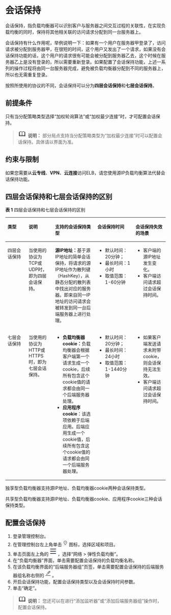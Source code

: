 # 会话保持<a name="elb_ug_jt_0004"></a>

会话保持，指负载均衡器可以识别客户与服务器之间交互过程的关联性，在实现负载均衡的同时，保持将其他相关联的访问请求分配到同一台服务器上。

会话保持有什么作用呢，举例说明一下：如果有一个用户在服务器甲登录了，访问请求被分配到服务器甲，在很短的时间，这个用户又发出了一个请求，如果没有会话保持功能的话，这个用户的请求很有可能会被分配到服务器乙去，这个时候在服务器乙上是没有登录的，所以需要重新登录。如果配置了会话保持功能，上述一系列的操作过程将由同一台服务器完成，避免被负载均衡器分配到不同的服务器上，所以也无需重复登录。

按照所使用的协议的不同，会话保持可以分为**四层会话保持**和**七层会话保持**。

## 前提条件<a name="section1247191115437"></a>

只有当分配策略类型选择“加权轮询算法”或“加权最少连接”时，才可配置会话保持。

>![](public_sys-resources/icon-note.gif) **说明：** 
>部分局点支持当分配策略类型为“加权最少连接”时可以配置会话保持。具体请以界面为准。

## 约束与限制<a name="section19374101544614"></a>

如果您需要从**云专线**、**VPN**、**云连接**访问ELB，请您使用源IP负载均衡算法代替会话保持功能。

## 四层会话保持和七层会话保持的区别<a name="section119722054104617"></a>

**表 1**  四层会话保持和七层会话保持的区别

<a name="table5918161554815"></a>
<table><thead align="left"><tr id="row8919201511489"><th class="cellrowborder" valign="top" width="13.15%" id="mcps1.2.6.1.1"><p id="p1491931554819"><a name="p1491931554819"></a><a name="p1491931554819"></a>类型</p>
</th>
<th class="cellrowborder" valign="top" width="16.53%" id="mcps1.2.6.1.2"><p id="p18980102313558"><a name="p18980102313558"></a><a name="p18980102313558"></a>说明</p>
</th>
<th class="cellrowborder" valign="top" width="26.400000000000002%" id="mcps1.2.6.1.3"><p id="p18919151514484"><a name="p18919151514484"></a><a name="p18919151514484"></a>支持的会话保持类型</p>
</th>
<th class="cellrowborder" valign="top" width="23.77%" id="mcps1.2.6.1.4"><p id="p1291914151483"><a name="p1291914151483"></a><a name="p1291914151483"></a>会话保持时间</p>
</th>
<th class="cellrowborder" valign="top" width="20.150000000000002%" id="mcps1.2.6.1.5"><p id="p1295014719418"><a name="p1295014719418"></a><a name="p1295014719418"></a>会话保持失效的场景</p>
</th>
</tr>
</thead>
<tbody><tr id="row1919115124817"><td class="cellrowborder" valign="top" width="13.15%" headers="mcps1.2.6.1.1 "><p id="p129191015104819"><a name="p129191015104819"></a><a name="p129191015104819"></a>四层会话保持</p>
</td>
<td class="cellrowborder" valign="top" width="16.53%" headers="mcps1.2.6.1.2 "><p id="p9981192345518"><a name="p9981192345518"></a><a name="p9981192345518"></a>当使用的协议为TCP或UDP时，即为四层会话保持。</p>
</td>
<td class="cellrowborder" valign="top" width="26.400000000000002%" headers="mcps1.2.6.1.3 "><p id="p16849193616155"><a name="p16849193616155"></a><a name="p16849193616155"></a><strong id="b591994313178"><a name="b591994313178"></a><a name="b591994313178"></a>源IP地址：</strong>基于源IP地址的简单会话保持，将请求的源IP地址作为散列键（HashKey），从静态分配的散列表中找出对应的<span id="ph1932511411498"><a name="ph1932511411498"></a><a name="ph1932511411498"></a>服务器</span>。即来自同一IP地址的访问请求会被转发到同一台后端<span id="ph19309125417910"><a name="ph19309125417910"></a><a name="ph19309125417910"></a>服务器</span>上进行处理。</p>
</td>
<td class="cellrowborder" valign="top" width="23.77%" headers="mcps1.2.6.1.4 "><a name="ul1474243881"></a><a name="ul1474243881"></a><ul id="ul1474243881"><li>默认时间：20分钟；</li><li>最长时间：1小时</li><li>取值范围：1-60分钟</li></ul>
</td>
<td class="cellrowborder" valign="top" width="20.150000000000002%" headers="mcps1.2.6.1.5 "><a name="ul1194171716104"></a><a name="ul1194171716104"></a><ul id="ul1194171716104"><li>客户端的源IP地址发生变化。</li><li>客户端访问请求超过会话保持时间。</li></ul>
</td>
</tr>
<tr id="row8919315114814"><td class="cellrowborder" valign="top" width="13.15%" headers="mcps1.2.6.1.1 "><p id="p59191115134815"><a name="p59191115134815"></a><a name="p59191115134815"></a>七层会话保持</p>
</td>
<td class="cellrowborder" valign="top" width="16.53%" headers="mcps1.2.6.1.2 "><p id="p598112315519"><a name="p598112315519"></a><a name="p598112315519"></a>当使用的协议为HTTP或HTTPS时，即为七层会话保持。</p>
</td>
<td class="cellrowborder" valign="top" width="26.400000000000002%" headers="mcps1.2.6.1.3 "><a name="ul470514260718"></a><a name="ul470514260718"></a><ul id="ul470514260718"><li><strong id="b253964721712"><a name="b253964721712"></a><a name="b253964721712"></a>负载均衡器cookie：</strong>负载均衡器会根据客户端第一个请求生成一个cookie，后续所有包含这个cookie值的请求都会由同一个后端<span id="ph197863419101"><a name="ph197863419101"></a><a name="ph197863419101"></a>服务器</span>处理。</li><li><strong id="b151925118179"><a name="b151925118179"></a><a name="b151925118179"></a>应用程序cookie</strong>：该选项依赖于后端应用。后端应用生成一个cookie值，后续所有包含这个cookie值的请求都会由同一个后端<span id="ph1897221011106"><a name="ph1897221011106"></a><a name="ph1897221011106"></a>服务器</span>处理。</li></ul>
</td>
<td class="cellrowborder" valign="top" width="23.77%" headers="mcps1.2.6.1.4 "><a name="ul59105339918"></a><a name="ul59105339918"></a><ul id="ul59105339918"><li>默认时间：20分钟；</li><li>最长时间：24小时</li><li>取值范围：1-1440分钟</li></ul>
</td>
<td class="cellrowborder" valign="top" width="20.150000000000002%" headers="mcps1.2.6.1.5 "><a name="ul567905261617"></a><a name="ul567905261617"></a><ul id="ul567905261617"><li>如果客户端发送请求未附带cookie，则会话保持无法生效。</li><li>客户端访问请求超过会话保持时间。</li></ul>
</td>
</tr>
</tbody>
</table>

独享型负载均衡器支持源IP地址、负载均衡器cookie两种会话保持类型。

共享型负载均衡器支持源IP地址、负载均衡器cookie、应用程序cookie三种会话保持类型。

## 配置会话保持<a name="section8831828124420"></a>

1.  登录管理控制台。
2.  在管理控制台左上角单击![](figures/icon-region.png)图标，选择区域和项目。
3.  单击页面左上角的![](figures/icon-position.png)，选择“网络 \> 弹性负载均衡”。
4.  在“负载均衡器”界面，单击需要配置会话保持的负载均衡名称。
5.  在该负载均衡界面的“后端服务器组”页签，单击需要配置会话保持的后端服务器组名称右侧的![](figures/zh-cn_image_0167649597.png)。
6.  开启会话保持功能，配置会话保持类型以及会话保持时间参数。
7.  单击“确定”。

>![](public_sys-resources/icon-note.gif) **说明：** 
>您还可以在进行“添加监听器”或“添加后端服务器组”操作时，配置会话保持。

